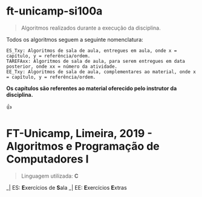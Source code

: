 # ft-unicamp-si100a
> Algoritmos realizados durante a execução da disciplina.


 Todos os algoritmos seguem a seguinte nomenclatura:

```
ES_Txy: Algoritmos de sala de aula, entregues em aula, onde x = capítulo, y = referência/ordem.
TAREFAxx: Algoritmos de sala de aula, para serem entregues em data posterior, onde xx = número da atividade.
EE_Txy: Algoritmos de sala de aula, complementares ao material, onde x = capítulo, y = referência/ordem.
```



__Os capítulos são referentes ao material oferecido pelo instrutor da disciplina.__


:+1:

# FT-Unicamp, Limeira, 2019 - Algoritmos e Programação de Computadores I

> Linguagem utilizada: **C**


_| ES: **E**xercícios de **S**ala
_| EE: **E**xercícios **E**xtras

